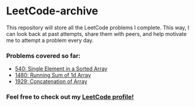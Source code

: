 # LeetCode-archive
This repository will store all the LeetCode problems I complete.  This way, I can look back at past attempts, share them with peers, and help motivate me to attempt a problem every day.

### Problems covered so far:

- [540: Single Element in a Sorted Array](https://github.com/lucas-stoltman/LeetCode-archive/blob/main/540.h)
- [1480: Running Sum of 1d Array](https://github.com/lucas-stoltman/LeetCode-archive/blob/main/1480.h)
- [1929: Concatenation of Array](https://github.com/lucas-stoltman/LeetCode-archive/blob/main/1929.h)

### Feel free to check out my [LeetCode profile!](https://leetcode.com/lucas-stoltman/)
